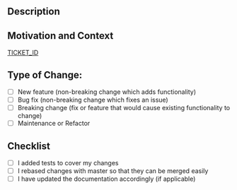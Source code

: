 <!--
  Thanks for contributing to Optimizely Flutter Plugin!

  Provide a description of your changes below and a general summary in the title

  Please look at the following checklist to ensure that your PR
  can be accepted quickly:
-->

## Description
<!--- Describe your changes in detail -->

## Motivation and Context
<!--- Why is this change required? What problem does it solve? -->
<!--- If it fixes an open issue, please link to the issue here. Either Jira or Github issue-->
[TICKET_ID]()

## Type of Change:
<!--- What types of changes does your code introduce? Put an `x` in all the boxes that apply: -->
- [ ] New feature (non-breaking change which adds functionality)
- [ ] Bug fix (non-breaking change which fixes an issue)
- [ ] Breaking change (fix or feature that would cause existing functionality to change)
- [ ] Maintenance or Refactor

## Checklist
<!--- Go over all the following points, and put an `x` in all the boxes that apply. -->
- [ ] I added tests to cover my changes
- [ ] I rebased changes with master so that they can be merged easily
- [ ] I have updated the documentation accordingly (if applicable)